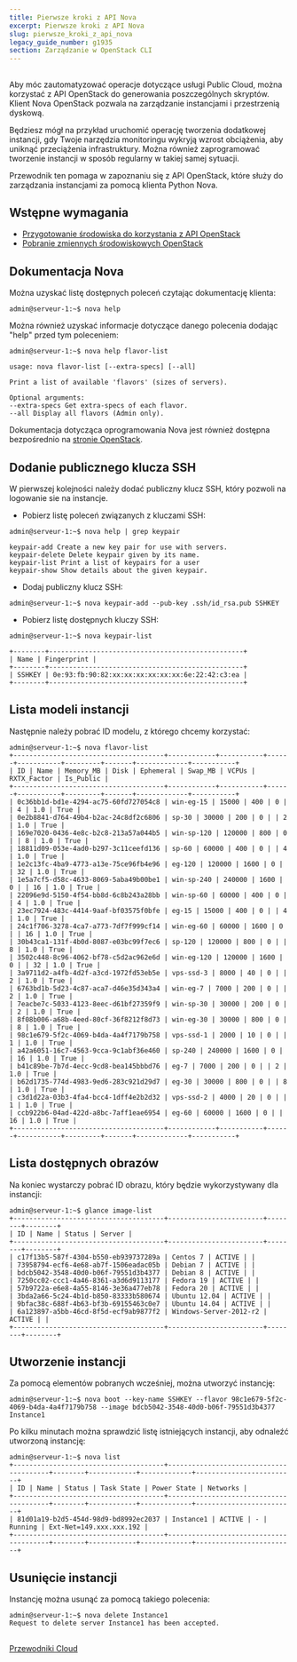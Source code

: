 ```yaml
---
title: Pierwsze kroki z API Nova
excerpt: Pierwsze kroki z API Nova
slug: pierwsze_kroki_z_api_nova
legacy_guide_number: g1935
section: Zarządzanie w OpenStack CLI
---
```



## 
Aby móc zautomatyzować operacje dotyczące usługi Public Cloud, można korzystać z API OpenStack do generowania poszczególnych skryptów. 
Klient Nova OpenStack pozwala na zarządzanie instancjami i przestrzenią dyskową. 

Będziesz mógł na przykład uruchomić operację tworzenia dodatkowej instancji, gdy Twoje narzędzia monitoringu wykryją wzrost obciążenia, aby uniknąć przeciążenia infrastruktury. 
Można również zaprogramować tworzenie instancji w sposób regularny w takiej samej sytuacji. 

Przewodnik ten pomaga w zapoznaniu się z API OpenStack, które służy do zarządzania instancjami za pomocą klienta Python Nova.


## Wstępne wymagania

- [Przygotowanie środowiska do korzystania z API OpenStack]({legacy}1851)
- [Pobranie zmiennych środowiskowych OpenStack]({legacy}1852)




## Dokumentacja Nova
Można uzyskać listę dostępnych poleceń czytając dokumentację klienta:


```
admin@serveur-1:~$ nova help
```


Można również uzyskać informacje dotyczące danego polecenia dodając "help" przed tym poleceniem:


```
admin@serveur-1:~$ nova help flavor-list

usage: nova flavor-list [--extra-specs] [--all]

Print a list of available 'flavors' (sizes of servers).

Optional arguments:
--extra-specs Get extra-specs of each flavor.
--all Display all flavors (Admin only).
```


Dokumentacja dotycząca oprogramowania Nova jest również dostępna bezpośrednio na [stronie OpenStack](http://docs.openstack.org/cli-reference/content/novaclient_commands.html).


## Dodanie publicznego klucza SSH
W pierwszej kolejności należy dodać publiczny klucz SSH, który pozwoli na logowanie sie na instancje. 


- Pobierz listę poleceń związanych z kluczami SSH:


```
admin@serveur-1:~$ nova help | grep keypair

keypair-add Create a new key pair for use with servers.
keypair-delete Delete keypair given by its name.
keypair-list Print a list of keypairs for a user
keypair-show Show details about the given keypair.
```


- Dodaj publiczny klucz SSH:


```
admin@serveur-1:~$ nova keypair-add --pub-key .ssh/id_rsa.pub SSHKEY
```


- Pobierz listę dostępnych kluczy SSH:


```
admin@serveur-1:~$ nova keypair-list

+--------+-------------------------------------------------+
| Name | Fingerprint |
+--------+-------------------------------------------------+
| SSHKEY | 0e:93:fb:90:82:xx:xx:xx:xx:xx:xx:6e:22:42:c3:ea |
+--------+-------------------------------------------------+
```





## Lista modeli instancji
Następnie należy pobrać ID modelu, z którego chcemy korzystać:


```
admin@serveur-1:~$ nova flavor-list
+--------------------------------------+------------+-----------+------+-----------+---------+-------+-------------+-----------+
| ID | Name | Memory_MB | Disk | Ephemeral | Swap_MB | VCPUs | RXTX_Factor | Is_Public |
+--------------------------------------+------------+-----------+------+-----------+---------+-------+-------------+-----------+
| 0c36bb1d-bd1e-4294-ac75-60fd727054c8 | win-eg-15 | 15000 | 400 | 0 | | 4 | 1.0 | True |
| 0e2b8841-d764-49b4-b2ac-24c8df2c6806 | sp-30 | 30000 | 200 | 0 | | 2 | 1.0 | True |
| 169e7020-0436-4e8c-b2c8-213a57a044b5 | win-sp-120 | 120000 | 800 | 0 | | 8 | 1.0 | True |
| 18811d09-053e-4ad0-b297-3c11ceefd136 | sp-60 | 60000 | 400 | 0 | | 4 | 1.0 | True |
| 1e2c13fc-4ba9-4773-a13e-75ce96fb4e96 | eg-120 | 120000 | 1600 | 0 | | 32 | 1.0 | True |
| 1e5a7cf5-d58c-4633-8069-5aba49b00be1 | win-sp-240 | 240000 | 1600 | 0 | | 16 | 1.0 | True |
| 22096e9d-5150-4f54-bb8d-6c8b243a28bb | win-sp-60 | 60000 | 400 | 0 | | 4 | 1.0 | True |
| 23ec7924-483c-4414-9aaf-bf03575f0bfe | eg-15 | 15000 | 400 | 0 | | 4 | 1.0 | True |
| 24c1f706-3278-4ca7-a773-7df7f999cf14 | win-eg-60 | 60000 | 1600 | 0 | | 16 | 1.0 | True |
| 30b43ca1-131f-4b0d-8087-e03bc99f7ec6 | sp-120 | 120000 | 800 | 0 | | 8 | 1.0 | True |
| 3502c448-8c96-4062-bf78-c5d2ac962e6d | win-eg-120 | 120000 | 1600 | 0 | | 32 | 1.0 | True |
| 3a9711d2-a4fb-4d2f-a3cd-1972fd53eb5e | vps-ssd-3 | 8000 | 40 | 0 | | 2 | 1.0 | True |
| 6763bd1b-5d23-4c87-aca7-d46e35d343a4 | win-eg-7 | 7000 | 200 | 0 | | 2 | 1.0 | True |
| 7eacbe7c-5033-4123-8eec-d61bf27359f9 | win-sp-30 | 30000 | 200 | 0 | | 2 | 1.0 | True |
| 8f08b006-a68b-4eed-80cf-36f8212f8d73 | win-eg-30 | 30000 | 800 | 0 | | 8 | 1.0 | True |
| 98c1e679-5f2c-4069-b4da-4a4f7179b758 | vps-ssd-1 | 2000 | 10 | 0 | | 1 | 1.0 | True |
| a42a6051-16c7-4563-9cca-9c1abf36e460 | sp-240 | 240000 | 1600 | 0 | | 16 | 1.0 | True |
| b41c89be-7b7d-4ecc-9cd8-bea145bbbd76 | eg-7 | 7000 | 200 | 0 | | 2 | 1.0 | True |
| b62d1735-774d-4983-9ed6-283c921d29d7 | eg-30 | 30000 | 800 | 0 | | 8 | 1.0 | True |
| c3d1d22a-03b3-4fa4-bcc4-1dff4e2b2d32 | vps-ssd-2 | 4000 | 20 | 0 | | 1 | 1.0 | True |
| ccb922b6-04ad-422d-a8bc-7aff1eae6954 | eg-60 | 60000 | 1600 | 0 | | 16 | 1.0 | True |
+--------------------------------------+------------+-----------+------+-----------+---------+-------+-------------+-----------+
```




## Lista dostępnych obrazów
Na koniec wystarczy pobrać ID obrazu, który będzie wykorzystywany dla instancji:


```
admin@serveur-1:~$ glance image-list
+--------------------------------------+------------------------+--------+--------+
| ID | Name | Status | Server |
+--------------------------------------+------------------------+--------+--------+
| c17f13b5-587f-4304-b550-eb939737289a | Centos 7 | ACTIVE | |
| 73958794-ecf6-4e68-ab7f-1506eadac05b | Debian 7 | ACTIVE | |
| bdcb5042-3548-40d0-b06f-79551d3b4377 | Debian 8 | ACTIVE | |
| 7250cc02-ccc1-4a46-8361-a3d6d9113177 | Fedora 19 | ACTIVE | |
| 57b9722a-e6e8-4a55-8146-3e36a477eb78 | Fedora 20 | ACTIVE | |
| 3bda2a66-5c24-4b1d-b850-83333b580674 | Ubuntu 12.04 | ACTIVE | |
| 9bfac38c-688f-4b63-bf3b-69155463c0e7 | Ubuntu 14.04 | ACTIVE | |
| 6a123897-a5bb-46cd-8f5d-ecf9ab9877f2 | Windows-Server-2012-r2 | ACTIVE | |
+--------------------------------------+------------------------+--------+--------+
```




## Utworzenie instancji
Za pomocą elementów pobranych wcześniej, można utworzyć instancję:


```
admin@serveur-1:~$ nova boot --key-name SSHKEY --flavor 98c1e679-5f2c-4069-b4da-4a4f7179b758 --image bdcb5042-3548-40d0-b06f-79551d3b4377 Instance1
```


Po kilku minutach można sprawdzić listę istniejących instancji, aby odnaleźć utworzoną instancję:


```
admin@serveur-1:~$ nova list
+--------------------------------------+----------------------------------------+--------+------------+-------------+-------------------------+
| ID | Name | Status | Task State | Power State | Networks |
+--------------------------------------+----------------------------------------+--------+------------+-------------+-------------------------+
| 81d01a19-b2d5-454d-98d9-bd8992ec2037 | Instance1 | ACTIVE | - | Running | Ext-Net=149.xxx.xxx.192 |
+--------------------------------------+----------------------------------------+--------+------------+-------------+-------------------------+
```




## Usunięcie instancji
Instancję można usunąć za pomocą takiego polecenia:

```
admin@serveur-1:~$ nova delete Instance1
Request to delete server Instance1 has been accepted.
```




## 
[Przewodniki Cloud]({legacy}1785)

